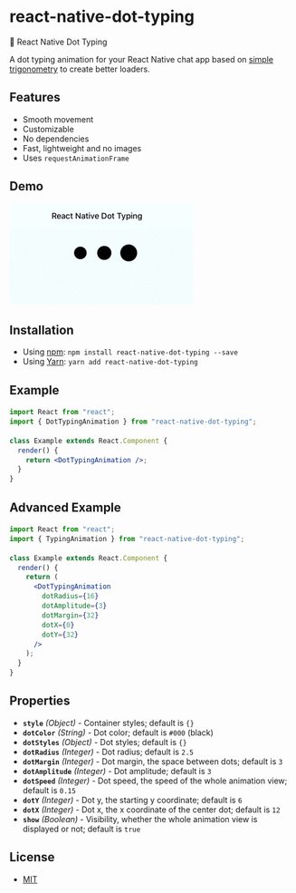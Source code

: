 # react-native-dot-typing

💬 React Native Dot Typing

A dot typing animation for your React Native chat app based on <a href="https://uxdesign.cc/how-you-can-use-simple-trigonometry-to-create-better-loaders-32a573577eb4">simple trigonometry</a> to create better loaders.

## Features

- Smooth movement
- Customizable
- No dependencies
- Fast, lightweight and no images
- Uses `requestAnimationFrame`

## Demo

![image](example-app.gif)

## Installation

- Using [npm](https://www.npmjs.com/#getting-started): `npm install react-native-dot-typing --save`
- Using [Yarn](https://yarnpkg.com/): `yarn add react-native-dot-typing`

## Example

```jsx
import React from "react";
import { DotTypingAnimation } from "react-native-dot-typing";

class Example extends React.Component {
  render() {
    return <DotTypingAnimation />;
  }
}
```

## Advanced Example

```jsx
import React from "react";
import { TypingAnimation } from "react-native-dot-typing";

class Example extends React.Component {
  render() {
    return (
      <DotTypingAnimation
        dotRadius={16}
        dotAmplitude={3}
        dotMargin={32}
        dotX={0}
        dotY={32}
      />
    );
  }
}
```

## Properties

- **`style`** _(Object)_ - Container styles; default is `{}`
- **`dotColor`** _(String)_ - Dot color; default is `#000` (black)
- **`dotStyles`** _(Object)_ - Dot styles; default is `{}`
- **`dotRadius`** _(Integer)_ - Dot radius; default is `2.5`
- **`dotMargin`** _(Integer)_ - Dot margin, the space between dots; default is `3`
- **`dotAmplitude`** _(Integer)_ - Dot amplitude; default is `3`
- **`dotSpeed`** _(Integer)_ - Dot speed, the speed of the whole animation view; default is `0.15`
- **`dotY`** _(Integer)_ - Dot y, the starting y coordinate; default is `6`
- **`dotX`** _(Integer)_ - Dot x, the x coordinate of the center dot; default is `12`
- **`show`** _(Boolean)_ - Visibility, whether the whole animation view is displayed or not; default is `true`

## License

- [MIT](LICENSE)
